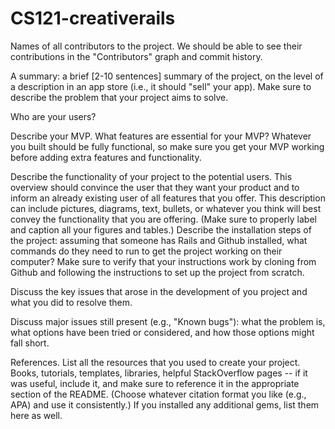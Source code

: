 # CS121-creativerails

Names of all contributors to the project. We should be able to see their contributions in the "Contributors" graph and commit history.

A summary: a brief [2-10 sentences] summary of the project, on the level of a description in an app store (i.e., it should "sell" your app). Make sure to describe the problem that your project aims to solve.

Who are your users?

Describe your MVP. What features are essential for your MVP? 
Whatever you built should be fully functional, so make sure you get your MVP working before adding extra features and functionality. 

Describe the functionality of your project to the potential users. 
This overview should convince the user that they want your product and to inform an already existing user of all features that you offer. This description can include pictures, diagrams, text, bullets, or whatever you think will best convey the functionality that you are offering. (Make sure to properly label and caption all your figures and tables.)
Describe the installation steps of the project: assuming that someone has Rails and Github installed, what commands do they need to run to get the project working on their computer? Make sure to verify that your instructions work by cloning from Github and following the instructions to set up the project from scratch.

Discuss the key issues that arose in the development of you project and what you did to resolve them.

Discuss major issues still present (e.g., "Known bugs"): what the problem is, what options have been tried or considered, and how those options might fall short.

References. List all the resources that you used to create your project. Books, tutorials, templates, libraries, helpful StackOverflow pages -- if it was useful, include it, and make sure to reference it in the appropriate section of the README. (Choose whatever citation format you like (e.g., APA) and use it consistently.)
If you installed any additional gems, list them here as well.
